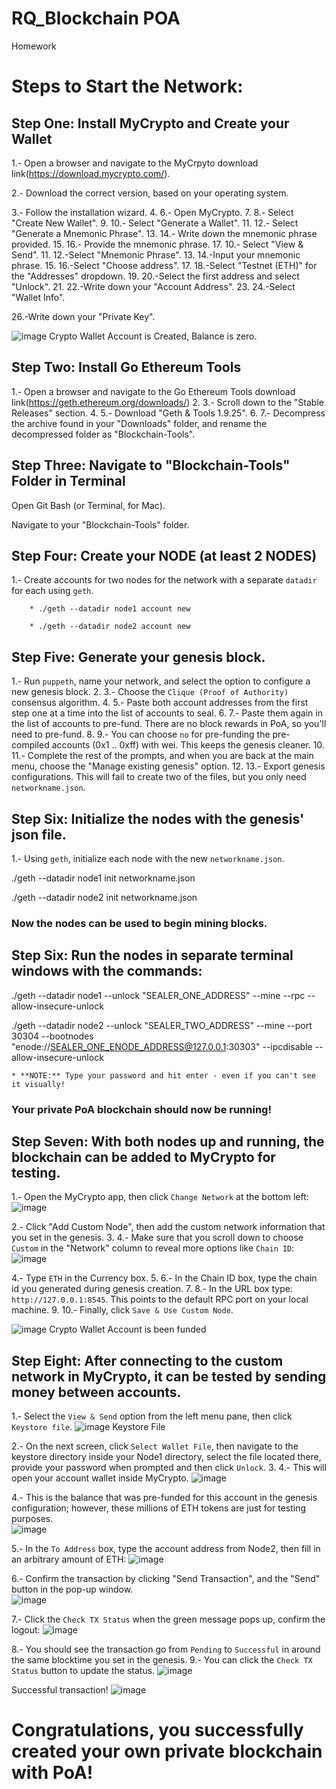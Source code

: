 # RQ_Blockchain POA
Homework
# Steps to Start the Network:

## Step One: Install MyCrypto and Create your Wallet

 1.- Open a browser and navigate to the MyCrpyto download link(https://download.mycrypto.com/).

2.- Download the correct version, based on your operating system.

3.- Follow the installation wizard.
4.
 6.- Open MyCrypto.
 7.
 8.- Select "Create New Wallet".
 9.
 10.- Select "Generate a Wallet".
 11.
 12.- Select "Generate a Mnemonic Phrase".
 13.
 14.- Write down the mnemonic phrase provided.
 15.
 16.- Provide the mnemonic phrase.
 17.
10.- Select "View & Send".
11.
12.-Select "Mnemonic Phrase".
13.
14.-Input your mnemonic phrase.
15.
16.-Select "Choose address".
17.
18.-Select "Testnet (ETH)" for the "Addresses" dropdown.
19.
20.-Select the first address and select "Unlock".
21.
22.-Write down your "Account Address".
23.
24.-Select "Wallet Info".

26.-Write down your "Private Key".

![image](https://user-images.githubusercontent.com/75185700/117178284-805a4a80-ad97-11eb-99b5-49681c7c7643.png)
Crypto Wallet Account is Created, Balance is zero.



## Step Two: Install Go Ethereum Tools

1.- Open a browser and navigate to the Go Ethereum Tools download link(https://geth.ethereum.org/downloads/)
2.
3.- Scroll down to the "Stable Releases" section.
4.
5.- Download "Geth & Tools 1.9.25".
6.
7.- Decompress the archive found in your "Downloads" folder, and rename the decompressed folder as "Blockchain-Tools".

## Step Three: Navigate to "Blockchain-Tools" Folder in Terminal

Open Git Bash (or Terminal, for Mac).

Navigate to your "Blockchain-Tools" folder.

## Step Four: Create your NODE (at least 2 NODES)

1.- Create accounts for two nodes for the network with a separate `datadir` for each using `geth`.

        * ./geth --datadir node1 account new
       
        * ./geth --datadir node2 account new
 
## Step Five: Generate your genesis block.

1.- Run `puppeth`, name your network, and select the option to configure a new genesis block.
2.
3.- Choose the `Clique (Proof of Authority)` consensus algorithm.
4.
5.- Paste both account addresses from the first step one at a time into the list of accounts to seal.
6.
7.- Paste them again in the list of accounts to pre-fund. There are no block rewards in PoA, so you'll need to pre-fund.
8.
9.- You can choose `no` for pre-funding the pre-compiled accounts (0x1 .. 0xff) with wei. This keeps the genesis cleaner.
10.
11.- Complete the rest of the prompts, and when you are back at the main menu, choose the "Manage existing genesis" option.
12.
13.- Export genesis configurations. This will fail to create two of the files, but you only need `networkname.json`.


## Step Six: Initialize the nodes with the genesis' json file.

1.- Using `geth`, initialize each node with the new `networkname.json`.

 ./geth --datadir node1 init networkname.json
 
 ./geth --datadir node2 init networkname.json
 
### Now the nodes can be used to begin mining blocks.

 ## Step Six: Run the nodes in separate terminal windows with the commands:
 
./geth --datadir node1 --unlock "SEALER_ONE_ADDRESS" --mine --rpc --allow-insecure-unlock

./geth --datadir node2 --unlock "SEALER_TWO_ADDRESS" --mine --port 30304 --bootnodes "enode://SEALER_ONE_ENODE_ADDRESS@127.0.0.1:30303" --ipcdisable --allow-insecure-unlock

    * **NOTE:** Type your password and hit enter - even if you can't see it visually!

###    Your private PoA blockchain should now be running!

## Step Seven: With both nodes up and running, the blockchain can be added to MyCrypto for testing.

1.- Open the MyCrypto app, then click `Change Network` at the bottom left:
![image](https://user-images.githubusercontent.com/75185700/117198272-71cb5d80-adae-11eb-8792-b37e27709d63.png)

2.- Click "Add Custom Node", then add the custom network information that you set in the genesis.
3.
4.- Make sure that you scroll down to choose `Custom` in the "Network" column to reveal more options like `Chain ID`:
![image](https://user-images.githubusercontent.com/75185700/117198445-a6d7b000-adae-11eb-938f-a08b8bd4c813.png)

4.- Type `ETH` in the Currency box.
5.
6.- In the Chain ID box, type the chain id you generated during genesis creation.
7.
8.- In the URL box type: `http://127.0.0.1:8545`.  This points to the default RPC port on your local machine.
9.
10.- Finally, click `Save & Use Custom Node`. 

![image](https://user-images.githubusercontent.com/75185700/117178769-01194680-ad98-11eb-8060-1a8c8cb472cf.png)
Crypto Wallet Account is been funded    


## Step Eight: After connecting to the custom network in MyCrypto, it can be tested by sending money between accounts.

1.- Select the `View & Send` option from the left menu pane, then click `Keystore file`.
![image](https://user-images.githubusercontent.com/75185700/117198538-c53dab80-adae-11eb-88ba-ee699164228e.png) Keystore File

2.- On the next screen, click `Select Wallet File`, then navigate to the keystore directory inside your Node1 directory, select the file located there, provide your password when prompted and then click `Unlock`.
3.
4.- This will open your account wallet inside MyCrypto. 
![image](https://user-images.githubusercontent.com/75185700/117199871-55c8bb80-adb0-11eb-9866-943e4798e063.png)

4.- This is the balance that was pre-funded for this account in the genesis configuration; however, these millions of ETH tokens are just for testing purposes.   
![image](https://user-images.githubusercontent.com/75185700/117200216-d7b8e480-adb0-11eb-9eff-db0e98b4e6ba.png)

5.- In the `To Address` box, type the account address from Node2, then fill in an arbitrary amount of ETH:
![image](https://user-images.githubusercontent.com/75185700/117203965-4b5cf080-adb5-11eb-83a8-fc8ef4867e13.png)

6.- Confirm the transaction by clicking "Send Transaction", and the "Send" button in the pop-up window.  
![image](https://user-images.githubusercontent.com/75185700/117204257-af7fb480-adb5-11eb-82be-afeb792539dd.png)

7.- Click the `Check TX Status` when the green message pops up, confirm the logout:
![image](https://user-images.githubusercontent.com/75185700/117204314-c58d7500-adb5-11eb-96fd-88da5605dadd.png)

8.- You should see the transaction go from `Pending` to `Successful` in around the same blocktime you set in the genesis.
9.- You can click the `Check TX Status` button to update the status.
![image](https://user-images.githubusercontent.com/75185700/117204490-f9689a80-adb5-11eb-8ab2-4215b0a3a437.png)

Successful transaction!
![image](https://user-images.githubusercontent.com/75185700/117204615-2157fe00-adb6-11eb-8b41-b9e74c12cb71.png)


# Congratulations, you successfully created your own private blockchain with PoA!

















